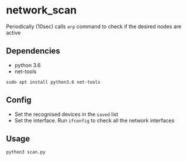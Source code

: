 # network_scan
Periodically (10sec) calls `arp` command to check if the desired nodes are active

## Dependencies

- python 3.6
- net-tools

`sudo apt install python3.6 net-tools`


## Config

- Set the recognised devices in the `saved` list
- Set the interface. Run `ifconfig` to check all the network interfaces

## Usage

`python3 scan.py`
